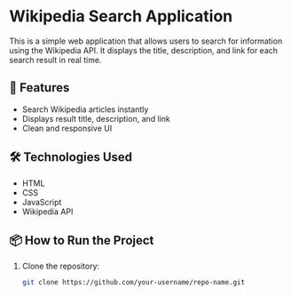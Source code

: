 # Wikipedia Search Application

This is a simple web application that allows users to search for information using the Wikipedia API. It displays the title, description, and link for each search result in real time.

## 🚀 Features
- Search Wikipedia articles instantly
- Displays result title, description, and link
- Clean and responsive UI

## 🛠 Technologies Used
- HTML
- CSS
- JavaScript
- Wikipedia API

## 📦 How to Run the Project
1. Clone the repository:
   ```bash
   git clone https://github.com/your-username/repo-name.git
